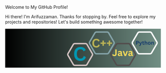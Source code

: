 Welcome to My GitHub Profile!

Hi there! I'm Arifuzzaman. Thanks for stopping by. Feel free to explore my projects and repositories!
Let's build something awesome together!


<!--
**arifcse215/arifcse215** is a ✨ _special_ ✨ repository because its `README.md` (this file) appears on your GitHub profile.

Here are some ideas to get you started:

- 🔭 I’m currently working on ...
- 🌱 I’m currently learning ...
- 👯 I’m looking to collaborate on ...
- 🤔 I’m looking for help with ...
- 💬 Ask me about ...
- 📫 How to reach me: ...
- 😄 Pronouns: ...
- ⚡ Fun fact: ...
-->
![Cover Image](https://github.com/arifcse215/arifcse215/blob/3147504cf0490191e786e6a183408ac0504b6fdb/C.png)
